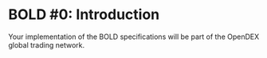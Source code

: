 # BOLD #0: Introduction

Your implementation of the BOLD specifications will be part of the OpenDEX global trading network.